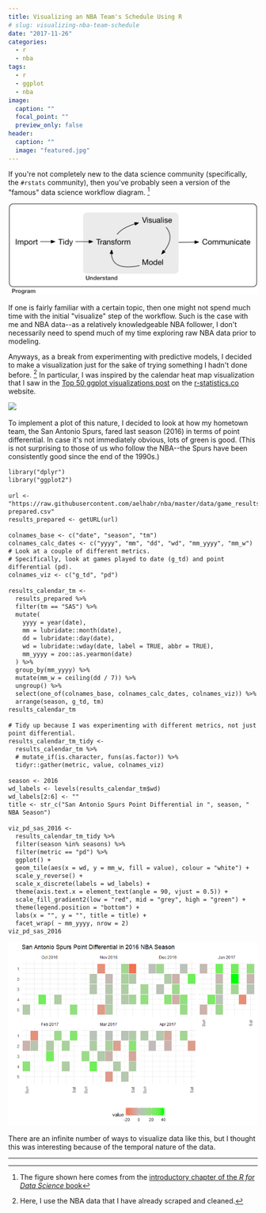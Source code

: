 ```yaml
---
title: Visualizing an NBA Team's Schedule Using R
# slug: visualizing-nba-team-schedule
date: "2017-11-26"
categories:
  - r
  - nba
tags:
  - r
  - ggplot
  - nba
image:
  caption: ""
  focal_point: ""
  preview_only: false
header:
  caption: ""
  image: "featured.jpg"
---
```


If you're not completely new to the data science community
(specifically, the `#rstats` community), then you've probably seen a
version of the "famous" data science workflow diagram. [^1] 

![](data-science.png)

If one is fairly familiar with a certain topic, then one might not spend
much time with the initial "visualize" step of the workflow. Such is the
case with me and NBA data--as a relatively knowledgeable NBA follower, I
don't necessarily need to spend much of my time exploring raw NBA data
prior to modeling.

Anyways, as a break from experimenting with predictive models, I decided
to make a visualization just for the sake of trying something I hadn't
done before. [^2] In particular, I was inspired by the calendar heat map
visualization that I saw in the [Top 50 ggplot visualizations
post](https://r-statistics.co/Top50-Ggplot2-Visualizations-MasterList-R-Code.html)
on the [r-statistics.co](r-statisctics.co) website.

![](http://r-statistics.co/screenshots/ggplot_masterlist_42.png)

To implement a plot of this nature, I decided to look at how my hometown
team, the San Antonio Spurs, fared last season (2016) in terms of point
differential. In case it's not immediately obvious, lots of green is
good. (This is not surprising to those of us who follow the NBA--the
Spurs have been consistently good since the end of the 1990s.)

``` {.r}
library("dplyr")
library("ggplot2")

url <- "https://raw.githubusercontent.com/aelhabr/nba/master/data/game_results-prepared.csv"
results_prepared <- getURL(url)

colnames_base <- c("date", "season", "tm")
colnames_calc_dates <- c("yyyy", "mm", "dd", "wd", "mm_yyyy", "mm_w")
# Look at a couple of different metrics.
# Specifically, look at games played to date (g_td) and point differential (pd).
colnames_viz <- c("g_td", "pd")

results_calendar_tm <-
  results_prepared %>%
  filter(tm == "SAS") %>%
  mutate(
    yyyy = year(date),
    mm = lubridate::month(date),
    dd = lubridate::day(date),
    wd = lubridate::wday(date, label = TRUE, abbr = TRUE),
    mm_yyyy = zoo::as.yearmon(date)
  ) %>%
  group_by(mm_yyyy) %>%
  mutate(mm_w = ceiling(dd / 7)) %>%
  ungroup() %>%
  select(one_of(colnames_base, colnames_calc_dates, colnames_viz)) %>%
  arrange(season, g_td, tm)
results_calendar_tm

# Tidy up because I was experimenting with different metrics, not just point differential.
results_calendar_tm_tidy <-
  results_calendar_tm %>%
  # mutate_if(is.character, funs(as.factor)) %>%
  tidyr::gather(metric, value, colnames_viz)

season <- 2016
wd_labels <- levels(results_calendar_tm$wd)
wd_labels[2:6] <- ""
title <- str_c("San Antonio Spurs Point Differential in ", season, " NBA Season")

viz_pd_sas_2016 <-
  results_calendar_tm_tidy %>%
  filter(season %in% seasons) %>%
  filter(metric == "pd") %>%
  ggplot() +
  geom_tile(aes(x = wd, y = mm_w, fill = value), colour = "white") +
  scale_y_reverse() +
  scale_x_discrete(labels = wd_labels) +
  theme(axis.text.x = element_text(angle = 90, vjust = 0.5)) +
  scale_fill_gradient2(low = "red", mid = "grey", high = "green") +
  theme(legend.position = "bottom") +
  labs(x = "", y = "", title = title) +
  facet_wrap( ~ mm_yyyy, nrow = 2)
viz_pd_sas_2016
```

![](viz_pd_sas_2016.png)

There are an infinite number of ways to visualize data like this, but I
thought this was interesting because of the temporal nature of the data.

------------------------------------------------------------------------

[^1]: The figure shown here comes from the [introductory chapter of the *R for Data Science* book](http://r4ds.had.co.nz/introduction.html)

[^2]: Here, I use the NBA data that I have already scraped and cleaned.

